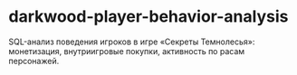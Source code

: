 # darkwood-player-behavior-analysis
SQL-анализ поведения игроков в игре «Секреты Темнолесья»: монетизация, внутриигровые покупки, активность по расам персонажей.
